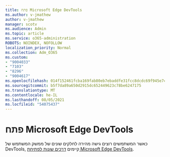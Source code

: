 ```yaml
---
title: פתח Microsoft Edge DevTools
ms.author: v-jmathew
author: v-jmathew
manager: scotv
ms.audience: Admin
ms.topic: article
ms.service: o365-administration
ROBOTS: NOINDEX, NOFOLLOW
localization_priority: Normal
ms.collection: Adm_O365
ms.custom:
- "9004033"
- "7103"
- "8296"
- "9004617"
ms.openlocfilehash: 014f152461fcba169fab80eb7ebaddfe31fcc8dcdc69f945e7ca318bd90a12a5
ms.sourcegitcommit: b5f7da89a650d2915dc652449623c78be6247175
ms.translationtype: MT
ms.contentlocale: he-IL
ms.lasthandoff: 08/05/2021
ms.locfileid: "54075437"
---
```

# <a name="open-microsoft-edge-devtools"></a>פתח Microsoft Edge DevTools

כאשר המשתמשים רוצים גישה מהירה לחלקים שונים של ממשק המשתמש של DevTools, קיימים [דרכים שונות לפתיחת Microsoft Edge DevTools](https://go.microsoft.com/fwlink/?linkid=2135152).
